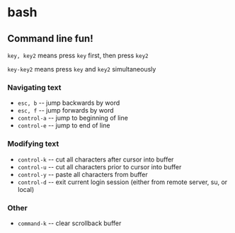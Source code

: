 # bash

## Command line fun!

`key, key2` means press `key` first, then press `key2`

`key-key2` means press `key` and `key2` simultaneously

### Navigating text
* `esc, b` -- jump backwards by word
* `esc, f` -- jump forwards by word
* `control-a` -- jump to beginning of line
* `control-e` -- jump to end of line

### Modifying text
* `control-k` -- cut all characters after cursor into buffer
* `control-u` -- cut all characters prior to cursor into buffer
* `control-y` -- paste all characters from buffer
* `control-d` -- exit current login session (either from remote server, su, or local)

### Other
* `command-k` -- clear scrollback buffer
